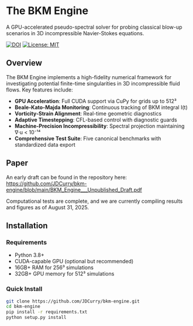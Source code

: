 # The BKM Engine

A GPU-accelerated pseudo-spectral solver for probing classical blow-up scenarios in 3D incompressible Navier-Stokes equations.

[![DOI](https://zenodo.org/badge/1043993306.svg)](https://doi.org/10.5281/zenodo.16957327)
[![License: MIT](https://img.shields.io/badge/License-MIT-yellow.svg)](https://opensource.org/licenses/MIT)

## Overview

The BKM Engine implements a high-fidelity numerical framework for investigating potential finite-time singularities in 3D incompressible fluid flows. Key features include:

- **GPU Acceleration**: Full CUDA support via CuPy for grids up to 512³
- **Beale-Kato-Majda Monitoring**: Continuous tracking of BKM integral I(t)
- **Vorticity-Strain Alignment**: Real-time geometric diagnostics
- **Adaptive Timestepping**: CFL-based control with diagnostic guards
- **Machine-Precision Incompressibility**: Spectral projection maintaining ∇·u < 10⁻¹⁴
- **Comprehensive Test Suite**: Five canonical benchmarks with standardized data export

## Paper

An early draft can be found in the repository here: https://github.com/JDCurry/bkm-engine/blob/main/BKM_Engine___Unpublished_Draft.pdf

Computational tests are complete, and we are currently compiling results and figures as of August 31, 2025.


## Installation

### Requirements
- Python 3.8+
- CUDA-capable GPU (optional but recommended)
- 16GB+ RAM for 256³ simulations
- 32GB+ GPU memory for 512³ simulations

### Quick Install
```bash
git clone https://github.com/JDCurry/bkm-engine.git
cd bkm-engine
pip install -r requirements.txt
python setup.py install

